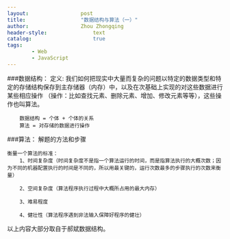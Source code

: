 ```yaml
---
layout:					post
title:					"数据结构与算法（一）"
author:					Zhou Zhongqing
header-style:				text
catalog:					true
tags:
		- Web
		- JavaScript
---
```

###数据结构：
	定义:
		我们如何把现实中大量而复杂的问题以特定的数据类型和特定的存储结构保存到主存储器（内存）中，以及在次基础上实现的对这些数据进行某些相应操作
		（操作：比如查找元素、删除元素、增加、修改元素等等），这些操作也叫算法。
		
		数据结构 = 个体 + 个体的关系
		算法 = 对存储的数据进行操作
		
###算法：
		解题的方法和步骤
	
	衡量一个算法的标准：
		1、时间复杂度（时间复杂度不是指一个算法运行的时间，而是指算法执行的大概次数；因为不同的机器配置执行的时间是不同的，所以用最关键的，运行次数最多的步骤执行的次数来衡量）
		
		2、空间复杂度（算法程序执行过程中大概所占用的最大内存）
			
		3、难易程度
		
		4、健壮性（算法程序遇到非法输入保障好程序的健壮）
			

以上内容大部分取自于郝斌数据结构。